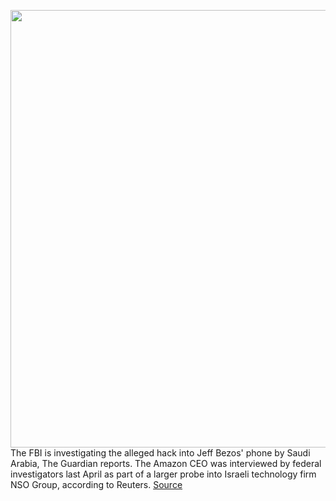 <img src='https://cdn.vox-cdn.com/thumbor/5Q25Yi8E9ZzUKdJF1x2M5CpjmoY=/0x0:3833x2804/1200x800/filters:focal(1526x689:2138x1301)/cdn.vox-cdn.com/uploads/chorus_image/image/66228832/1173078256.jpg.0.jpg' width='700px' /><br/>
The FBI is investigating the alleged hack into Jeff Bezos' phone by Saudi Arabia, The Guardian reports. The Amazon CEO was interviewed by federal investigators last April as part of a larger probe into Israeli technology firm NSO Group, according to Reuters.
<a href='https://www.theverge.com/2020/1/31/21117180/fbi-bezos-hack-amazon-saudi-arabia-nso'> Source <a/>